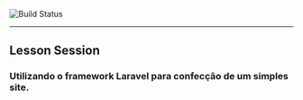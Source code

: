 ![Build Status](https://img.shields.io/badge/status-desenvolvimento-sucess)
___

## Lesson Session

### Utilizando o framework Laravel para confecção de um simples site.
